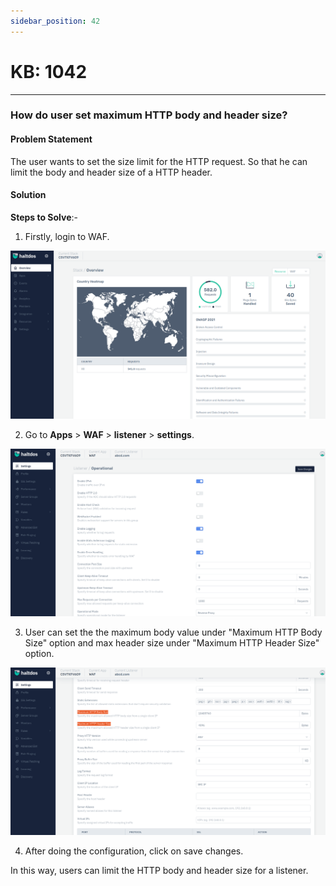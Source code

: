 ```yaml
---
sidebar_position: 42
---
```


# KB: 1042
-----------

### **How do user set maximum HTTP body and header size?**

#### **Problem Statement**

The user wants to set the size limit for the HTTP request. So that he can limit the body and header size of a HTTP header.

#### **Solution**

**Steps to Solve**:-

1. Firstly, login to WAF.

![kb-1042](/img/waf/kb/v2/overview_kb_1042_1.png)

2. Go to **Apps** > **WAF** > **listener** > **settings**.

![kb-1042](/img/waf/kb/v2/settings_kb_1042_2.png)

3. User can set the the maximum body value under "Maximum HTTP Body Size" option and max header size under "Maximum HTTP Header Size" option.

![kb-1042](/img/waf/kb/v2/settings_kb_1042_3.png)

4. After doing the configuration, click on save changes.

In this way, users can limit the HTTP body and header size for a listener.
